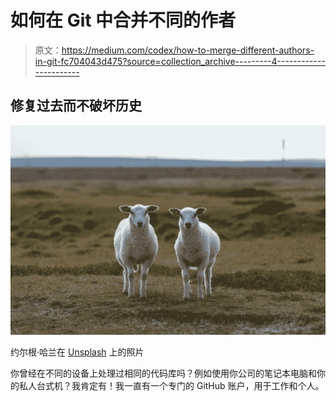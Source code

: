 # 如何在 Git 中合并不同的作者

> 原文：<https://medium.com/codex/how-to-merge-different-authors-in-git-fc704043d475?source=collection_archive---------4----------------------->

## 修复过去而不破坏历史

![](img/7f5ab5841d13fa316429c413746738ba.png)

约尔根·哈兰在 [Unsplash](https://unsplash.com?utm_source=medium&utm_medium=referral) 上的照片

你曾经在不同的设备上处理过相同的代码库吗？例如使用你公司的笔记本电脑和你的私人台式机？我肯定有！我一直有一个专门的 GitHub 账户，用于工作和个人。